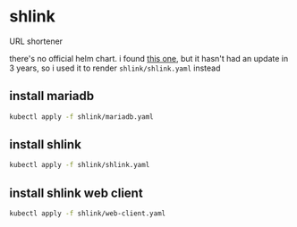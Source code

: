 # shlink

URL shortener

there's no official helm chart. i found [this one](https://github.com/neilfrndes/shlink-helm-chart), but it hasn't had an update in 3 years, so i used it to render `shlink/shlink.yaml` instead

## install mariadb

```bash
kubectl apply -f shlink/mariadb.yaml
```

## install shlink

```bash
kubectl apply -f shlink/shlink.yaml
```

## install shlink web client

```bash
kubectl apply -f shlink/web-client.yaml
```
